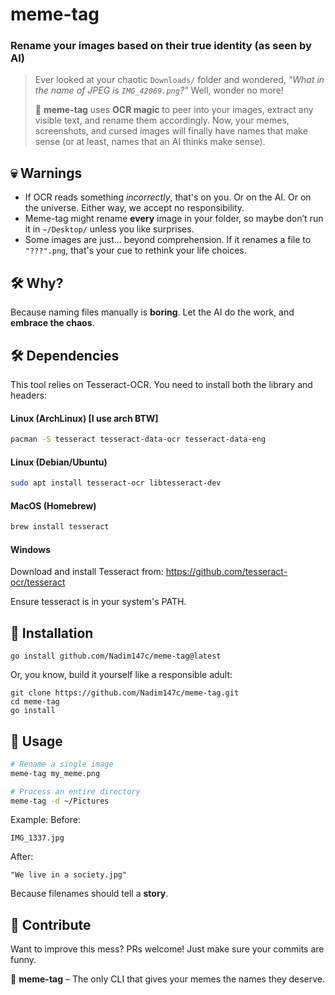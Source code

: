 # meme-tag

### Rename your images based on their **true identity** (as seen by AI)

> Ever looked at your chaotic `Downloads/` folder and wondered, _"What in the name of JPEG is `IMG_42069.png`?"_ Well, wonder no more!
>
> 🚀 **meme-tag** uses **OCR magic** to peer into your images, extract any visible text, and rename them accordingly. Now, your memes, screenshots, and cursed images will finally have names that make sense (or at least, names that an AI thinks make sense).

## 💀 Warnings

- If OCR reads something _incorrectly_, that's on you. Or on the AI. Or on the universe. Either way, we accept no responsibility.
- Meme-tag might rename **every** image in your folder, so maybe don’t run it in `~/Desktop/` unless you like surprises.
- Some images are just... beyond comprehension. If it renames a file to `"???".png`, that's your cue to rethink your life choices.

## 🛠️ Why?

Because naming files manually is **boring**. Let the AI do the work, and **embrace the chaos**.

## 🛠 Dependencies

This tool relies on Tesseract-OCR. You need to install both the library and headers:

#### Linux (ArchLinux) [I use arch BTW]

```sh
pacman -S tesseract tesseract-data-ocr tesseract-data-eng
```

#### Linux (Debian/Ubuntu)

```sh
sudo apt install tesseract-ocr libtesseract-dev
```

#### MacOS (Homebrew)

```sh
brew install tesseract
```

#### Windows

Download and install Tesseract from: https://github.com/tesseract-ocr/tesseract

Ensure tesseract is in your system's PATH.

## 🚀 Installation

```
go install github.com/Nadim147c/meme-tag@latest
```

Or, you know, build it yourself like a responsible adult:

```
git clone https://github.com/Nadim147c/meme-tag.git
cd meme-tag
go install
```

## 📸 Usage

```sh
# Rename a single image
meme-tag my_meme.png

# Process an entire directory
meme-tag -d ~/Pictures
```

Example:
Before:

```
IMG_1337.jpg
```

After:

```
"We live in a society.jpg"
```

Because filenames should tell a **story**.

## 🎉 Contribute

Want to improve this mess? PRs welcome! Just make sure your commits are funny.

🐸 **meme-tag** – The only CLI that gives your memes the names they deserve.

